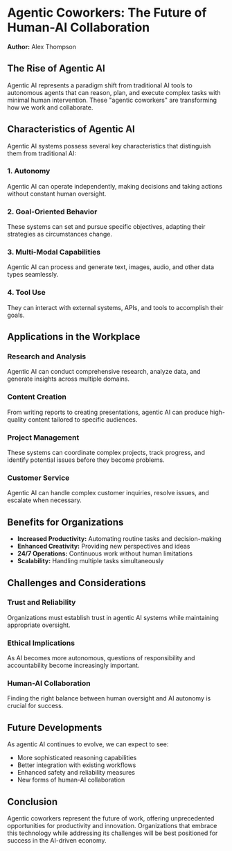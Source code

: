 # Agentic Coworkers: The Future of Human-AI Collaboration

**Author:** Alex Thompson

## The Rise of Agentic AI

Agentic AI represents a paradigm shift from traditional AI tools to autonomous agents that can reason, plan, and execute complex tasks with minimal human intervention. These "agentic coworkers" are transforming how we work and collaborate.

## Characteristics of Agentic AI

Agentic AI systems possess several key characteristics that distinguish them from traditional AI:

### 1. Autonomy

Agentic AI can operate independently, making decisions and taking actions without constant human oversight.

### 2. Goal-Oriented Behavior

These systems can set and pursue specific objectives, adapting their strategies as circumstances change.

### 3. Multi-Modal Capabilities

Agentic AI can process and generate text, images, audio, and other data types seamlessly.

### 4. Tool Use

They can interact with external systems, APIs, and tools to accomplish their goals.

## Applications in the Workplace

### Research and Analysis

Agentic AI can conduct comprehensive research, analyze data, and generate insights across multiple domains.

### Content Creation

From writing reports to creating presentations, agentic AI can produce high-quality content tailored to specific audiences.

### Project Management

These systems can coordinate complex projects, track progress, and identify potential issues before they become problems.

### Customer Service

Agentic AI can handle complex customer inquiries, resolve issues, and escalate when necessary.

## Benefits for Organizations

- **Increased Productivity:** Automating routine tasks and decision-making
- **Enhanced Creativity:** Providing new perspectives and ideas
- **24/7 Operations:** Continuous work without human limitations
- **Scalability:** Handling multiple tasks simultaneously

## Challenges and Considerations

### Trust and Reliability

Organizations must establish trust in agentic AI systems while maintaining appropriate oversight.

### Ethical Implications

As AI becomes more autonomous, questions of responsibility and accountability become increasingly important.

### Human-AI Collaboration

Finding the right balance between human oversight and AI autonomy is crucial for success.

## Future Developments

As agentic AI continues to evolve, we can expect to see:

- More sophisticated reasoning capabilities
- Better integration with existing workflows
- Enhanced safety and reliability measures
- New forms of human-AI collaboration

## Conclusion

Agentic coworkers represent the future of work, offering unprecedented opportunities for productivity and innovation. Organizations that embrace this technology while addressing its challenges will be best positioned for success in the AI-driven economy.
